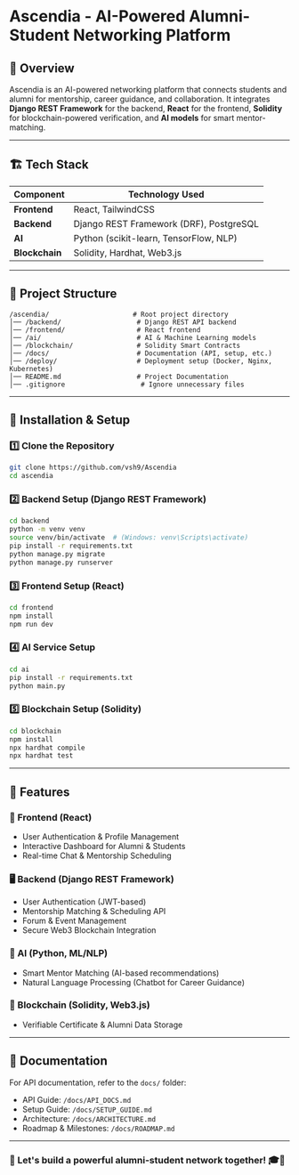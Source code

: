 # Ascendia - AI-Powered Alumni-Student Networking Platform

## 🚀 Overview

Ascendia is an AI-powered networking platform that connects students and alumni for mentorship, career guidance, and collaboration. It integrates **Django REST Framework** for the backend, **React** for the frontend, **Solidity** for blockchain-powered verification, and **AI models** for smart mentor-matching.

---

## 🏗️ Tech Stack

| Component      | Technology Used                         |
| -------------- | --------------------------------------- |
| **Frontend**   | React, TailwindCSS                      |
| **Backend**    | Django REST Framework (DRF), PostgreSQL |
| **AI**         | Python (scikit-learn, TensorFlow, NLP)  |
| **Blockchain** | Solidity, Hardhat, Web3.js              |

---

## 📂 Project Structure

```
/ascendia/                     # Root project directory
│── /backend/                   # Django REST API backend
│── /frontend/                  # React frontend
│── /ai/                        # AI & Machine Learning models
│── /blockchain/                # Solidity Smart Contracts
│── /docs/                      # Documentation (API, setup, etc.)
│── /deploy/                    # Deployment setup (Docker, Nginx, Kubernetes)
│── README.md                   # Project Documentation
│── .gitignore                   # Ignore unnecessary files
```

---

## 🔧 Installation & Setup

### **1️⃣ Clone the Repository**

```bash
git clone https://github.com/vsh9/Ascendia
cd ascendia
```

### **2️⃣ Backend Setup (Django REST Framework)**

```bash
cd backend
python -m venv venv
source venv/bin/activate  # (Windows: venv\Scripts\activate)
pip install -r requirements.txt
python manage.py migrate
python manage.py runserver
```

### **3️⃣ Frontend Setup (React)**

```bash
cd frontend
npm install
npm run dev
```

### **4️⃣ AI Service Setup**

```bash
cd ai
pip install -r requirements.txt
python main.py
```

### **5️⃣ Blockchain Setup (Solidity)**

```bash
cd blockchain
npm install
npx hardhat compile
npx hardhat test
```

---

## 📌 Features

### **🎨 Frontend (React)**

- User Authentication & Profile Management
- Interactive Dashboard for Alumni & Students
- Real-time Chat & Mentorship Scheduling

### **🖥️ Backend (Django REST Framework)**

- User Authentication (JWT-based)
- Mentorship Matching & Scheduling API
- Forum & Event Management
- Secure Web3 Blockchain Integration

### **🤖 AI (Python, ML/NLP)**

- Smart Mentor Matching (AI-based recommendations)
- Natural Language Processing (Chatbot for Career Guidance)

### **🔗 Blockchain (Solidity, Web3.js)**

- Verifiable Certificate & Alumni Data Storage

---

## 📜 Documentation

For API documentation, refer to the `docs/` folder:

- API Guide: `/docs/API_DOCS.md`
- Setup Guide: `/docs/SETUP_GUIDE.md`
- Architecture: `/docs/ARCHITECTURE.md`
- Roadmap & Milestones: `/docs/ROADMAP.md`

---

### 🚀 Let's build a powerful alumni-student network together! 🎓🤝
